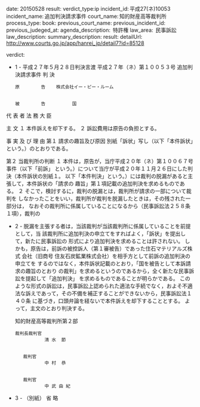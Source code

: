 
date: 20150528
result: 
verdict_type:ip
incident_id: 平成27(ネ)10053
incident_name: 追加判決請求事件
court_name: 知的財産高等裁判所
process_type:
book: 
previous_court_name:
previous_incident_id:
previous_judeged_at:
agenda_description:  特許権
law_area:  民事訴訟
law_description: 
summary_description: 
result: 
detailUrl: http://www.courts.go.jp/app/hanrei_jp/detail7?id=85128

verdict:

 - 1 - 
平成２７年５月２８日判決言渡 
平成２７年（ネ）第１００５３号 追加判決請求事件 
判 決 
   
       原        告    株式会社イー・ピー・ルーム 
   
   
       被        告          国 
代 表 者 法 務 大 臣    
 
主 文 
 １ 本件訴えを却下する。 
 ２ 訴訟費用は原告の負担とする。 
 
事 実 及 び 理 由 
第１ 請求の趣旨及び原因 
 別紙「訴状」写し（以下「本件訴状」という。）のとおりである。 
 
第２ 当裁判所の判断 
 １ 本件は，原告が，当庁平成２０年（ネ）第１００６７号事件（以下「前訴」
という。）について当庁が平成２０年１１月２６日にした判決（本件訴状の別紙１。
以下「本件判決」という。）には裁判の脱漏があると主張して，本件訴状の「請求の
趣旨」第１項記載の追加判決を求めるものである。 
２ そこで，検討するに，裁判の脱漏とは，裁判所が請求の一部について裁判を
しなかったことをいい，裁判所が裁判を脱漏したときは，その残された一部分は，
なおその裁判所に係属していることになるから（民事訴訟法２５８条１項），裁判の
 - 2 - 
脱漏を主張する者は，当該裁判が当該裁判所に係属していることを前提として，当
該裁判所に追加判決の申立てをすればよく，「訴状」を提出して，新たに民事訴訟の
形式により追加判決を求めることは許されない。 
しかも，原告は，前訴の被控訴人（第１審被告）であった住石マテリアルズ株式
会社（旧商号 住友石炭鉱業株式会社）を相手方として前訴の追加判決の申立てを
するのではなく，本件訴状記載のとおり，「国を被告として本訴請求の趣旨のとおり
の裁判」を求めるというのであるから，全く新たな民事訴訟を提起して「追加判決」
を求めるものであることが明らかである。 
このような形式の訴訟は，民事訴訟上認められた適法な手続でなく，およそ不適
法な訴えであって，その不備を補正することができないから，民事訴訟法１４０条
に基づき，口頭弁論を経ないで本件訴えを却下することとする。 
よって，主文のとおり判決する。 
 
    知的財産高等裁判所第２部 
 
 
       裁判長裁判官                       
                  清 水  節    
 
 
          裁判官                       
                  中 村  恭    
 
 
          裁判官                       
                  中 武 由 紀 
 - 3 - 
（別紙） 
 省 略 

                    